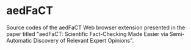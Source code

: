 # aedFaCT
Source codes of the aedFaCT Web browser extension presented in the paper titled "aedFaCT: Scientific Fact-Checking Made Easier via Semi-Automatic Discovery of Relevant Expert Opinions".
